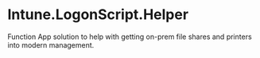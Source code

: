 # Intune.LogonScript.Helper
Function App solution to help with getting on-prem file shares and printers into modern management.

